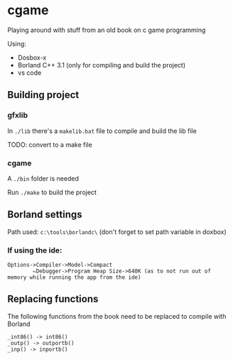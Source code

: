 # cgame

Playing around with stuff from an old book on c game programming

Using:

- Dosbox-x
- Borland C++ 3.1 (only for compiling and build the project)
- vs code

## Building project

### gfxlib

In `./lib` there's a `makelib.bat` file to compile and build the lib file

TODO: convert to a make file

### cgame

A `./bin` folder is needed

Run `./make` to build the project

## Borland settings

Path used: `c:\tools\borlandc\` (don't forget to set path variable in doxbox)

### If using the ide:

```
Options->Compiler->Model->Compact
        ⌙Debugger->Program Heap Size->640K (as to not run out of memory while running the app from the ide)
```

## Replacing functions

The following functions from the book need to be replaced to compile with Borland

```
_int86() -> int86()
_outp() -> outportb()
_inp() -> inportb()
```
